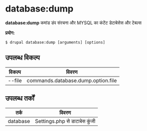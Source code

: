 # database:dump
**database:dump** कमांड डंप संरचना और MYSQL का कंटेंट डेटाबेसेस और टेबल्स

**प्रयोग:**
```
$ drupal database:dump [arguments] [options] 
```

## उपलब्ध विकल्प
विकल्प | विवरण
-------|-------------
--file | commands.database.dump.option.file

## उपलब्ध तर्कों
तर्क | विवरण
---------|-------------
database | Settings.php से डाटाबेस कुंजी
